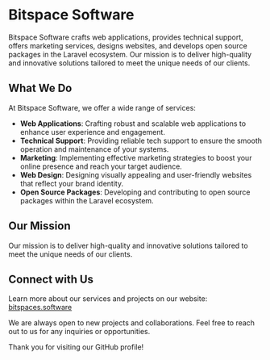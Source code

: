 # Bitspace Software

Bitspace Software crafts web applications, provides technical support, offers marketing services, designs websites, and develops open source packages in the Laravel ecosystem. Our mission is to deliver high-quality and innovative solutions tailored to meet the unique needs of our clients.


## What We Do

At Bitspace Software, we offer a wide range of services:

- **Web Applications**: Crafting robust and scalable web applications to enhance user experience and engagement.
- **Technical Support**: Providing reliable tech support to ensure the smooth operation and maintenance of your systems.
- **Marketing**: Implementing effective marketing strategies to boost your online presence and reach your target audience.
- **Web Design**: Designing visually appealing and user-friendly websites that reflect your brand identity.
- **Open Source Packages**: Developing and contributing to open source packages within the Laravel ecosystem.

## Our Mission

Our mission is to deliver high-quality and innovative solutions tailored to meet the unique needs of our clients.

## Connect with Us

Learn more about our services and projects on our website: [bitspaces.software](https://bitspaces.software)

We are always open to new projects and collaborations. Feel free to reach out to us for any inquiries or opportunities.

Thank you for visiting our GitHub profile!

